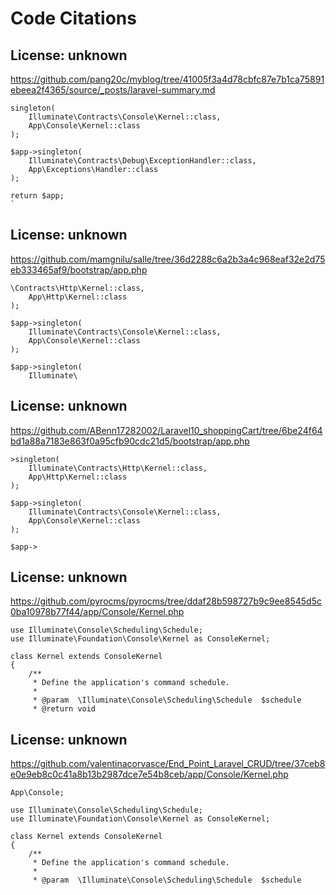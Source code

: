 # Code Citations

## License: unknown
https://github.com/pang20c/myblog/tree/41005f3a4d78cbfc87e7b1ca75891ebeea2f4365/source/_posts/laravel-summary.md

```
singleton(
    Illuminate\Contracts\Console\Kernel::class,
    App\Console\Kernel::class
);

$app->singleton(
    Illuminate\Contracts\Debug\ExceptionHandler::class,
    App\Exceptions\Handler::class
);

return $app;
`
```


## License: unknown
https://github.com/mamgnilu/salle/tree/36d2288c6a2b3a4c968eaf32e2d75eb333465af9/bootstrap/app.php

```
\Contracts\Http\Kernel::class,
    App\Http\Kernel::class
);

$app->singleton(
    Illuminate\Contracts\Console\Kernel::class,
    App\Console\Kernel::class
);

$app->singleton(
    Illuminate\
```


## License: unknown
https://github.com/ABenn17282002/Laravel10_shoppingCart/tree/6be24f64bd1a88a7183e863f0a95cfb90cdc21d5/bootstrap/app.php

```
>singleton(
    Illuminate\Contracts\Http\Kernel::class,
    App\Http\Kernel::class
);

$app->singleton(
    Illuminate\Contracts\Console\Kernel::class,
    App\Console\Kernel::class
);

$app->
```


## License: unknown
https://github.com/pyrocms/pyrocms/tree/ddaf28b598727b9c9ee8545d5c0ba10978b77f44/app/Console/Kernel.php

```
use Illuminate\Console\Scheduling\Schedule;
use Illuminate\Foundation\Console\Kernel as ConsoleKernel;

class Kernel extends ConsoleKernel
{
    /**
     * Define the application's command schedule.
     *
     * @param  \Illuminate\Console\Scheduling\Schedule  $schedule
     * @return void
```


## License: unknown
https://github.com/valentinacorvasce/End_Point_Laravel_CRUD/tree/37ceb8e0e9eb8c0c41a8b13b2987dce7e54b8ceb/app/Console/Kernel.php

```
App\Console;

use Illuminate\Console\Scheduling\Schedule;
use Illuminate\Foundation\Console\Kernel as ConsoleKernel;

class Kernel extends ConsoleKernel
{
    /**
     * Define the application's command schedule.
     *
     * @param  \Illuminate\Console\Scheduling\Schedule  $schedule
```

